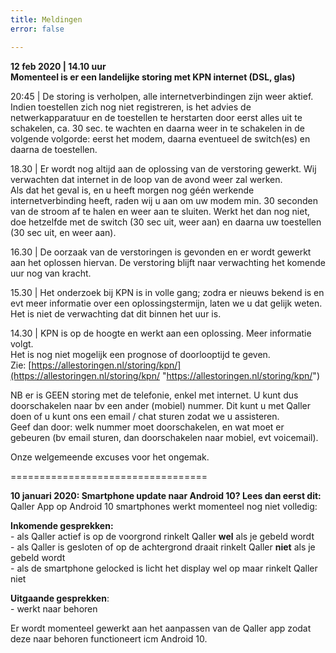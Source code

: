 ```yaml
---
title: Meldingen
error: false

---
```

**12 feb 2020 | 14.10 uur  
Momenteel is er een landelijke storing met KPN internet (DSL, glas)**

20:45 | De storing is verholpen, alle internetverbindingen zijn weer aktief. Indien toestellen zich nog niet registreren, is het advies de netwerkapparatuur en de toestellen te herstarten door eerst alles uit te schakelen, ca. 30 sec. te wachten en daarna weer in te schakelen in de volgende volgorde: eerst het modem, daarna eventueel de switch(es) en daarna de toestellen.

18\.30 | Er wordt nog altijd aan de oplossing van de verstoring gewerkt. Wij verwachten dat internet in de loop van de avond weer zal werken.  
Als dat het geval is, en u heeft morgen nog géén werkende internetverbinding heeft, raden wij u aan om uw modem min. 30 seconden van de stroom af te halen en weer aan te sluiten. Werkt het dan nog niet, doe hetzelfde met de switch (30 sec uit, weer aan) en daarna uw toestellen (30 sec uit, en weer aan).

16\.30 | De oorzaak van de verstoringen is gevonden en er wordt gewerkt aan het oplossen hiervan. De verstoring blijft naar verwachting het komende uur nog van kracht.

15\.30 | Het onderzoek bij KPN is in volle gang; zodra er nieuws bekend is en evt meer informatie over een oplossingstermijn, laten we u dat gelijk weten. Het is niet de verwachting dat dit binnen het uur is.

14\.30 | KPN is op de hoogte en werkt aan een oplossing. Meer informatie volgt.  
Het is nog niet mogelijk een prognose of doorlooptijd te geven.  
Zie: [https://allestoringen.nl/storing/kpn/](https://allestoringen.nl/storing/kpn/ "https://allestoringen.nl/storing/kpn/")

NB er is GEEN storing met de telefonie, enkel met internet. U kunt dus doorschakelen naar bv een ander (mobiel) nummer. Dit kunt u met Qaller doen of u kunt ons een email / chat sturen zodat we u assisteren.  
Geef dan door: welk nummer moet doorschakelen, en wat moet er gebeuren (bv email sturen, dan doorschakelen naar mobiel, evt voicemail).

Onze welgemeende excuses voor het ongemak.

==================================

**10 januari 2020: Smartphone update naar Android 10? Lees dan eerst dit:**  
Qaller App op Android 10 smartphones werkt momenteel nog niet volledig:

**Inkomende gesprekken:**  
\- als Qaller actief is op de voorgrond rinkelt Qaller **wel** als je gebeld wordt  
\- als Qaller is gesloten of op de achtergrond draait rinkelt Qaller **niet** als je gebeld wordt  
\- als de smartphone gelocked is licht het display wel op maar rinkelt Qaller niet

**Uitgaande gesprekken**:  
\- werkt naar behoren

Er wordt momenteel gewerkt aan het aanpassen van de Qaller app zodat deze naar behoren functioneert icm Android 10.